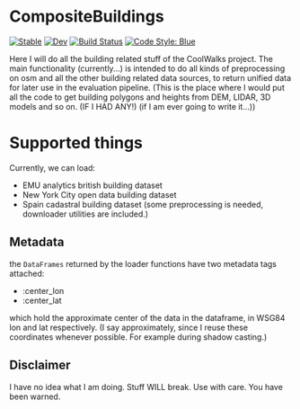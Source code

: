 # CompositeBuildings

[![Stable](https://img.shields.io/badge/docs-stable-blue.svg)](https://SuperGrobi.github.io/CompositeBuildings.jl/stable/)
[![Dev](https://img.shields.io/badge/docs-dev-blue.svg)](https://SuperGrobi.github.io/CompositeBuildings.jl/dev/)
[![Build Status](https://github.com/SuperGrobi/CompositeBuildings.jl/actions/workflows/CI.yml/badge.svg?branch=main)](https://github.com/SuperGrobi/CompositeBuildings.jl/actions/workflows/CI.yml?query=branch%3Amain)
[![Code Style: Blue](https://img.shields.io/badge/code%20style-blue-4495d1.svg)](https://github.com/invenia/BlueStyle)

Here I will do all the building related stuff of the CoolWalks project. The main functionality (currently...) is intended to do all kinds of preprocessing on osm and all the other building related data sources, to return unified data for later use in the evaluation pipeline.
(This is the place where I would put all the code to get building polygons and heights from DEM, LIDAR, 3D models and so on. (IF I HAD ANY!) (if I am ever going to write it...))

# Supported things
Currently, we can load:
- EMU analytics british building dataset
- New York City open data building dataset
- Spain cadastral building dataset (some preprocessing is needed, downloader utilities are included.)

## Metadata
the `DataFrames` returned by the loader functions have two metadata tags attached:

- :center_lon
- :center_lat

which hold the approximate center of the data in the dataframe, in WSG84 lon and lat respectively. (I say approximately, since I reuse these coordinates whenever possible. For example during shadow casting.)

## Disclaimer
I have no idea what I am doing. Stuff WILL break. Use with care. You have been warned.